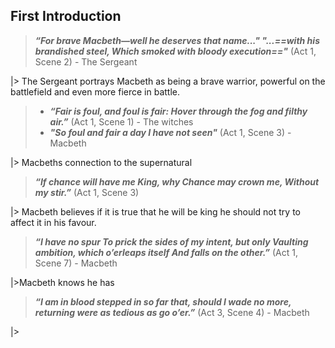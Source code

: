 ## First Introduction
> ***“For brave Macbeth—well he deserves that name..."
   "...==with his brandished steel, Which smoked with bloody execution=="*** (Act 1, Scene 2) - The Sergeant

|> The Sergeant portrays Macbeth as being a brave warrior, powerful on the battlefield and even more fierce in battle.

>



> - ***“Fair is foul, and foul is fair: Hover through the fog and filthy air.”*** (Act 1, Scene 1) - The witches
> - ***"So foul and fair a day I have not seen"*** (Act 1, Scene 3) - Macbeth

|> Macbeths connection to the supernatural

>***“If chance will have me King, why Chance may crown me, Without my stir.”*** (Act 1, Scene 3)

|> Macbeth believes if it is true that he will be king he should not try to affect it in his favour.

>***“I have no spur To prick the sides of my intent, but only Vaulting ambition, which o’erleaps itself And falls on the other.”*** (Act 1, Scene 7) - Macbeth

|>Macbeth knows he has 
>***“I am in blood stepped in so far that, should I wade no more, returning were as tedious as go o’er.”*** (Act 3, Scene 4) - Macbeth

|>